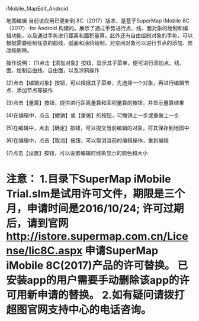 iMobile_MapEdit_Android

地图编辑
	当前该应用已更新到 8C（2017）版本，是基于SuperMap iMobile 8C（2017） for Android 构建的。展示了通过手势进行点、线、面对象的绘制和编辑功能，以及通过手势进行距离和面积量算。此外还有自由绘制对象的手势，可以根据需要绘制任意的曲线、弧面和涂鸦绘制。对空间对象可以进行节点的添加、修改和删除。

操作说明：
  (1)点击【添加对象】按钮，显示其子菜单，便可进行添加点、线、面，绘制自由线、自由面，以及涂鸦操作

  (2)点击【编辑对象】按钮，可以根据其子菜单，先选择一个对象，再进行编辑节点、添加节点等操作

  (3)点击【量算】按钮，提供进行距离量算和面积量算的按钮，并显示量算结果

  (4)在编辑中，点击【撤销】或【重做】的按钮，可撤销上一步或重做上一步
  
  (5)在编辑中，点击【确定】按钮，可以提交当前编辑的对象，将其保存到地图中

  (6)在编辑中，点击【取消】按钮，可以取消当前的编辑操作，重新编辑

  (7)点击【设置】按钮，可以设置编辑时线条显示的颜色和大小
  
  注意： 1.目录下SuperMap iMobile Trial.slm是试用许可文件，期限是三个月，申请时间是2016/10/24; 许可过期后，请到官网 http://istore.supermap.com.cn/License/lic8C.aspx 申请SuperMap iMobile 8C(2017)产品的许可替换。 已安装app的用户需要手动删除该app的许可用新申请的替换。 2.如有疑问请拨打超图官网支持中心的电话咨询。
===============
